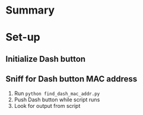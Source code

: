 # Summary


# Set-up

## Initialize Dash button

## Sniff for Dash button MAC address

1. Run `python find_dash_mac_addr.py`
2. Push Dash button while script runs
3. Look for output from script
